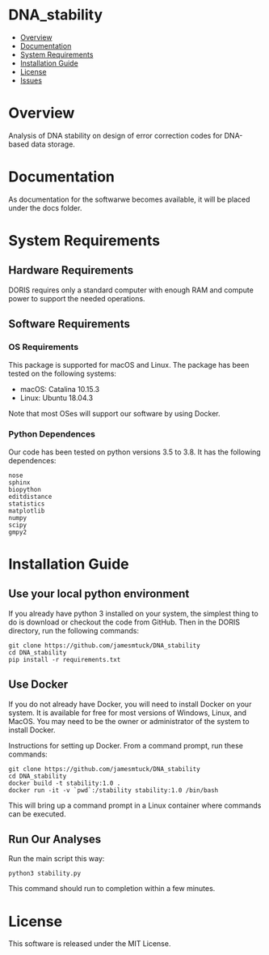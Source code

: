 # DNA_stability

- [Overview](#overview)
- [Documentation](#documentation)
- [System Requirements](#system-requirements)
- [Installation Guide](#installation-guide)
- [License](#license)
- [Issues](https://github.com/jamesmtuck/DNA_stability/issues)

# Overview

Analysis of DNA stability on design of error correction codes for DNA-based data storage. 

# Documentation

As documentation for the softwarwe becomes available, it will be placed under the docs folder.

# System Requirements

## Hardware Requirements
DORIS requires only a standard computer with enough RAM and compute power to support the needed operations.

## Software Requirements
### OS Requirements
This package is supported for macOS and Linux. The package has been tested on the following systems:

+ macOS: Catalina 10.15.3
+ Linux: Ubuntu 18.04.3

Note that most OSes will support our software by using Docker.

### Python Dependences

Our code has been tested on python versions 3.5 to 3.8. It has the following dependences:

```
nose
sphinx
biopython
editdistance
statistics
matplotlib
numpy
scipy
gmpy2
```

# Installation Guide

## Use your local python environment
If you already have python 3 installed on your system, the simplest thing to do is download or checkout the code from GitHub.  Then in the DORIS directory, run the following commands:

    git clone https://github.com/jamesmtuck/DNA_stability
    cd DNA_stability
    pip install -r requirements.txt

## Use Docker

If you do not already have Docker, you will need to install Docker on your system. It is available for free for most versions of Windows, Linux, and MacOS. You may need to be the owner or administrator of the system to install Docker.

Instructions for setting up Docker.  From a command prompt, run these commands:

    git clone https://github.com/jamesmtuck/DNA_stability
    cd DNA_stability
    docker build -t stability:1.0 .
    docker run -it -v `pwd`:/stability stability:1.0 /bin/bash

This will bring up a command prompt in a Linux container where commands can be executed. 

## Run Our Analyses

Run the main script this way:

    python3 stability.py
    
This command should run to completion within a few minutes.

# License

This software is released under the MIT License.


